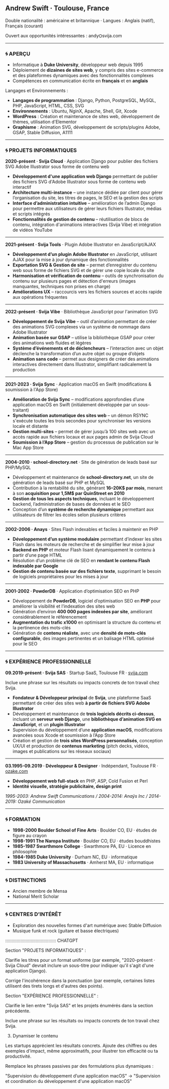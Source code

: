 
## Andrew Swift · Toulouse, France  

Double nationalité : américaine et britannique · Langues : Anglais (natif), Français (courant)

Ouvert aux opportunités intéressantes : andy⛭svija.com  

---  
### 🌀 APERÇU
<!-- https://www.w3schools.com/charsets/ref_emoji_office.asp -->

- Informatique à **Duke University**, développeur web depuis 1995  
- Déploiement de **dizaines de sites web**, y compris des sites e-commerce et des plateformes dynamiques avec des fonctionnalités complexes  
- Compétences en communication écrite en **français** et en **anglais**

Langages et Environnements :

- **Langages de programmation** : Django, Python, PostgreSQL, MySQL, PHP, JavaScript, HTML, CSS, SVG
- **Environnements** : Ubuntu, NginX, Apache, Shell, Git, Xcode
- **WordPress** : Création et maintenance de sites web, développement de thèmes, utilisation d'Elementor
- **Graphisme** : Animation SVG, développement de scripts/plugins Adobe, GSAP, Stable Diffusion, A1111

---  
### 🌀 PROJETS INFORMATIQUES

<b>2020-présent · Svija Cloud</b> · Application Django pour publier des fichiers SVG Adobe Illustrator sous forme de contenu web<br>  

- **Développement d'une application web Django** permettant de publier des fichiers SVG d'Adobe Illustrator sous forme de contenu web interactif  
- **Architecture multi-instance** – une instance dédiée par client pour gérer l’organisation du site, les titres de pages, le SEO et la gestion des scripts  
- **Interface d’administration intuitive** – amélioration de l’admin Django pour permettre aux utilisateurs de gérer leurs fichiers Illustrator, médias et scripts intégrés  
- **Fonctionnalités de gestion de contenu** – réutilisation de blocs de contenu, intégration d'animations interactives (Svija Vibe) et intégration de vidéos YouTube

---  
  

<b>2021-présent · Svija Tools</b> · Plugin Adobe Illustrator en JavaScript/AJAX<br>  

- **Développement d’un plugin Adobe Illustrator** en JavaScript, utilisant AJAX pour la mise à jour dynamique des fonctionnalités  
- **Exportation SVG & Gestion de site** – permet d’enregistrer du contenu web sous forme de fichiers SVG et de gérer une copie locale du site  
- **Harmonisation et vérification de contenu** – outils de synchronisation du contenu sur plusieurs pages et détection d'erreurs (images manquantes, techniques non prises en charge)  
- **Améliorations UX** – raccourcis vers les fichiers sources et accès rapide aux opérations fréquentes  

---  
  

<b>2022-présent · Svija Vibe</b> · Bibliothèque JavaScript pour l'animation SVG<br>  

- **Développement de Svija Vibe** – outil d’animation permettant de créer des animations SVG complexes via un système de nommage dans Adobe Illustrator  
- **Animation basée sur GSAP** – utilise la bibliothèque GSAP pour créer des animations web fluides et légères  
- **Système d’événements et de déclencheurs** – l’interaction avec un objet déclenche la transformation d’un autre objet ou groupe d’objets  
- **Animation sans code** – permet aux designers de créer des animations interactives directement dans Illustrator, simplifiant radicalement la production  

---  
  

<b>2021-2023 · Svija Sync</b> · Application macOS en Swift (modifications & soumission à l'App Store)<br>  

- **Amélioration de Svija Sync** – modifications approfondies d’une application macOS en Swift (initialement développée par un sous-traitant)  
- **Synchronisation automatique des sites web** – un démon RSYNC s'exécute toutes les trois secondes pour synchroniser les versions locale et distante  
- **Gestion multi-sites** – permet de gérer jusqu’à 100 sites web avec un accès rapide aux fichiers locaux et aux pages admin de Svija Cloud  
- **Soumission à l’App Store** – gestion du processus de publication sur le Mac App Store  

---  
  

<b>2004-2010 · school-directory.net</b> · Site de génération de leads basé sur PHP/MySQL<br>  

- Développement et maintenance de **school-directory.net**, un site de génération de leads basé sur PHP et MySQL  
- Contribution à la rentabilité du site, générant **16–20K$ par mois**, menant à son **acquisition pour 1,5M$ par QuinStreet en 2010**  
- **Gestion de tous les aspects techniques**, incluant le développement backend, l’administration de bases de données et le SEO  
- Conception d’un **système de recherche dynamique** permettant aux utilisateurs de filtrer les écoles selon plusieurs critères  

---  
  

<b>2002-2006 · Anays</b> · Sites Flash indexables et faciles à maintenir en PHP<br>  

- **Développement d’un système modulaire** permettant d’indexer les sites Flash dans les moteurs de recherche et de simplifier leur mise à jour  
- **Backend en PHP** et moteur Flash lisant dynamiquement le contenu à partir d’une page HTML  
- Résolution d’un problème clé de SEO en **rendant le contenu Flash indexable par Google**  
- **Gestion de contenu basée sur des fichiers texte**, supprimant le besoin de logiciels propriétaires pour les mises à jour  

---  
  

<b>2001-2002 · PowderDB</b> · Application d’optimisation SEO en PHP<br>  

- Développement de **PowderDB**, logiciel d’optimisation SEO en **PHP** pour améliorer la visibilité et l’indexation des sites web  
- Génération d’environ **400 000 pages indexées par site**, améliorant considérablement le référencement  
- **Augmentation du trafic x1000** en optimisant la structure du contenu et la pertinence des mots-clés  
- Génération de **contenu réaliste**, avec une **densité de mots-clés configurable**, des images pertinentes et un balisage HTML optimisé pour le SEO  

  


---  
### 🌀 EXPÉRIENCE PROFESSIONNELLE

<b>09.2019-présent · Svija SAS</b> · Startup SaaS, Toulouse FR · <a href=https://svija.com>svija.com</a><br>  

Inclue une phrase sur les résultats ou impacts concrets de ton travail chez Svija.

- **Fondateur & Développeur principal** de **Svija**, une plateforme SaaS permettant de créer des sites web **à partir de fichiers SVG Adobe Illustrator**  
- Développement et maintenance de **trois logiciels décrits ci-dessus**, incluant un **serveur web Django**, une **bibliothèque d’animation SVG en JavaScript**, et un **plugin Illustrator**  
- Supervision du développement d’une **application macOS**, modifications avancées sous Xcode et soumission à l’App Store  
- Création et gestion de **trois sites WordPress personnalisés**, conception UX/UI et production de **contenus marketing** (pitch decks, vidéos, images et publications sur les réseaux sociaux)  

---  
  

<b>03.1995-09.2019 · Développeur & Designer</b> · Indépendant, Toulouse FR · <a href=https://ozake.com>ozake.com</a><br>  

- **Développement web full-stack** en PHP, ASP, Cold Fusion et Perl  
- **Identité visuelle, stratégie publicitaire, design print**  

*1995-2003: Andrew Swift Communications / 2004-2014: Anaÿs Inc / 2014-2019: Ozaké Communication*  

  


---  
### 🌀 FORMATION  

- **1998-2000 Boulder School of Fine Arts** · Boulder CO, EU · études de figure au crayon
- **1998-1991 The Naropa Institute** · Boulder CO, EU · études bouddhistes
- **1985-1987 Swarthmore College** · Swarthmore PA, EU · Licence en philosophie
- **1984-1985 Duke University** · Durham NC, EU · informatique
- **1983 University of Massachusetts** · Amherst MA, EU · informatique

---  
### 🌀 DISTINCTIONS  

- Ancien membre de Mensa  
- National Merit Scholar  

---  
### 🌀 CENTRES D’INTÉRÊT  

- Exploration des nouvelles formes d'art numérique avec Stable Diffusion
- Musique funk et rock (guitare et basse électriques)


:::::::::::::::::::::::::::::::::::::::: CHATGPT


Section "PROJETS INFORMATIQUES" :

Clarifie les titres pour un format uniforme (par exemple, "2020-présent · Svija Cloud" devrait inclure un sous-titre pour indiquer qu'il s'agit d'une application Django).

Corrige l'incohérence dans la ponctuation (par exemple, certaines listes utilisent des tirets longs et d'autres des points).

Section "EXPÉRIENCE PROFESSIONNELLE" :

Clarifie le lien entre "Svija SAS" et les projets énumérés dans la section précédente.

Inclue une phrase sur les résultats ou impacts concrets de ton travail chez Svija.

3. Dynamiser le contenu

Les startups apprécient les résultats concrets. Ajoute des chiffres ou des exemples d'impact, même approximatifs, pour illustrer ton efficacité ou ta productivité.

Remplace les phrases passives par des formulations plus dynamiques :

"Supervision du développement d’une application macOS" → "Supervision et coordination du développement d'une application macOS"

